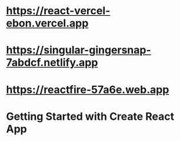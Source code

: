 # https://react-vercel-ebon.vercel.app

# https://singular-gingersnap-7abdcf.netlify.app 

# https://reactfire-57a6e.web.app

# Getting Started with Create React App

